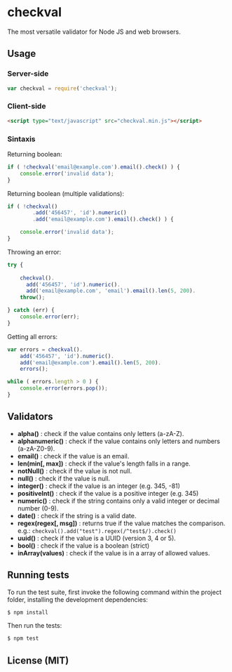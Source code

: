 checkval
========

The most versatile validator for Node JS and web browsers.


## Usage

### Server-side

```js
var checkval = require('checkval');
```

### Client-side

```html
<script type="text/javascript" src="checkval.min.js"></script>
```

### Sintaxis


Returning boolean:

```js
if ( !checkval('email@example.com').email().check() ) {
	console.error('invalid data');
}
```


Returning boolean (multiple validations):

```js
if ( !checkval()
		.add('456457', 'id').numeric()
		.add('email@example.com').email().check() ) {

	console.error('invalid data');
}
```


Throwing an error:

```js
try {
	
	checkval().
	  add('456457', 'id').numeric().
	  add('email@example.com', 'email').email().len(5, 200).
	throw();

} catch (err) {
	console.error(err);
}
```


Getting all errors:

```js
var errors = checkval().
	add('456457', 'id').numeric().
	add('email@example.com').email().len(5, 200).
	errors();

while ( errors.length > 0 ) {
	console.error(errors.pop());
}

```


## Validators

- __alpha()__ : check if the value contains only letters (a-zA-Z).
- __alphanumeric()__ : check if the value contains only letters and numbers (a-zA-Z0-9).
- __email()__ : check if the value is an email.
- __len(min[, max])__ : check if the value's length falls in a range.
- __notNull()__ : check if the value is not null.
- __null()__ : check if the value is null.
- __integer()__ : check if the value is an integer (e.g. 345, -81)
- __positiveInt()__ : check if the value is a positive integer (e.g. 345)
- __numeric()__ : check if the string contains only a valid integer or decimal number (0-9).
- __date()__ : check if the string is a valid date.
- __regex(regex[, msg])__ : returns true if the value matches the comparison. e.g.: `checkval().add("test").regex(/^test$/).check()`
- __uuid()__ : check if the value is a UUID (version 3, 4 or 5).
- __bool()__ : check if the value is a boolean (strict)
- __inArray(values)__ : check if the value is in a array of allowed values.


## Running tests

To run the test suite, first invoke the following command within the project folder, installing the development dependencies:

```bash
$ npm install
```

Then run the tests:

```bash
$ npm test
```


## License (MIT)
